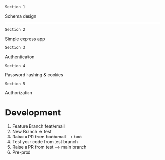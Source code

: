 `Section 1`

Schema design

-----------------------

`Section 2`

Simple express app

`Section 3`

Authentication

`Section 4`

Password hashing & cookies

`Section 5`

Authorization


# Development

1. Feature Branch feat/email 
2. New Branch => test
3. Raise a PR from feat/email --> test
4. Test your code from test branch
5. Raise a PR from test --> main branch
6. Pre-prod
